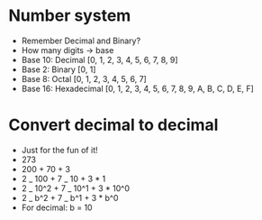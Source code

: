 # Number system

- Remember Decimal and Binary?
- How many digits -> base
- Base 10: Decimal [0, 1, 2, 3, 4, 5, 6, 7, 8, 9]
- Base 2: Binary [0, 1]
- Base 8: Octal [0, 1, 2, 3, 4, 5, 6, 7]
- Base 16: Hexadecimal [0, 1, 2, 3, 4, 5, 6, 7, 8, 9, A, B, C, D, E, F]

# Convert decimal to decimal

- Just for the fun of it!
- 273
- 200 + 70 + 3
- 2 _ 100 + 7 _ 10 + 3 \* 1
- 2 _ 10^2 + 7 _ 10^1 + 3 \* 10^0
- 2 _ b^2 + 7 _ b^1 + 3 \* b^0
- For decimal: b = 10
